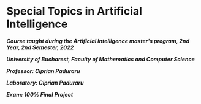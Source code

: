 # Special Topics in Artificial Intelligence
***Course taught during the Artificial Intelligence master's program, 2nd Year, 2nd Semester, 2022***

***University of Bucharest, Faculty of Mathematics and Computer Science***

***Professor: Ciprian Paduraru***

***Laboratory: Ciprian Paduraru***

***Exam: 100% Final Project***
